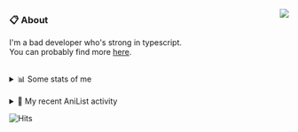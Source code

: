 <a href="https://discord.com/users/338718840873811979"><img align="right" src="https://lanyard-profile-readme.vercel.app/api/338718840873811979?bg=00000000" /></a>

### 📋 About

I'm a bad developer who's strong in typescript. \
You can probably find more [here](https://pxseu.com/about).
<!--
### 🦊Fox

![](https://pxseu.loves.moe/2ELJv3at3.gif)

### 📱 Contact

[🌐 website](https://www.pxseu.com) \
[📧 email](mailto:contact.pxseu@gmail.com)
-->

<br />

<details>
  <summary>📊 Some stats of me</summary>
  
![My github stats!](https://github-readme-stats.vercel.app/api?username=pxseu&show_icons=true&custom_title=My%20Github%20Stats:&line_height=33&include_all_commits=true&bg_color=00000000&title_color=00CCAA&text_color=dddddd&hide_border=true&hide_title=true) \
![My top langauges](https://github-readme-stats.vercel.app/api/top-langs?username=pxseu&show_icons=true&layout=compact&card_width=645&bg_color=00000000&title_color=00CCAA&text_color=dddddd&hide_border=true&hide_title=true) 
</details>

<br />

<details>
  <summary>🌸 My recent AniList activity</summary>
  
<!-- ANILIST_ACTIVITY:start -->

-   📖 Read chapter 27 - 30 of [Chainsaw Man](https://anilist.co/manga/105778) (08:38, 21 October 2021)
-   📖 Read chapter 60 - 65 of [Menhera Shoujo Kurumi-chan.](https://anilist.co/manga/118584) (09:22, 20 October 2021)
-   📺 Watched episode 118 of [Naruto: Shippuden](https://anilist.co/anime/1735) (09:19, 18 October 2021)
-   📺 Watched episode 1 - 2 of [takt op.Destiny](https://anilist.co/anime/131565) (15:49, 16 October 2021)
-   📺 Watched episode 116 - 117 of [Naruto: Shippuden](https://anilist.co/anime/1735) (15:34, 16 October 2021)

<!-- ANILIST_ACTIVITY:end -->
</details>



![Hits](https://hits.link/hits?url=https://github.com/pxseu&label=views&bgRight=ff69b4)



